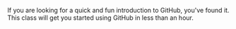 If you are looking for a quick and fun introduction to GitHub, you've found it. This class will get you started using GitHub in less than an hour.

